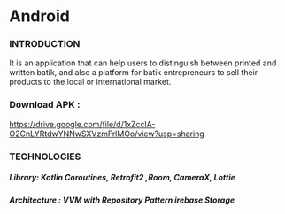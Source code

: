 # Android

### INTRODUCTION
It is an application that can help users to distinguish between printed and written batik,  and also a platform for batik entrepreneurs to sell their products to the local or international market.

### Download APK :

https://drive.google.com/file/d/1xZcclA-O2CnLYRtdwYNNwSXVzmFrlMOo/view?usp=sharing

### TECHNOLOGIES
##### Library: Kotlin Coroutines, Retrofit2 ,Room, CameraX, Lottie 
##### Architecture : VVM with Repository Pattern  irebase Storage
